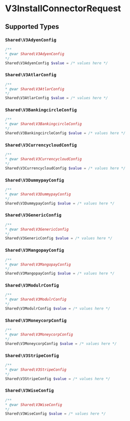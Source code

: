 # V3InstallConnectorRequest


## Supported Types

### `Shared\V3AdyenConfig`

```php
/**
* @var Shared\V3AdyenConfig
*/
Shared\V3AdyenConfig $value = /* values here */
```

### `Shared\V3AtlarConfig`

```php
/**
* @var Shared\V3AtlarConfig
*/
Shared\V3AtlarConfig $value = /* values here */
```

### `Shared\V3BankingcircleConfig`

```php
/**
* @var Shared\V3BankingcircleConfig
*/
Shared\V3BankingcircleConfig $value = /* values here */
```

### `Shared\V3CurrencycloudConfig`

```php
/**
* @var Shared\V3CurrencycloudConfig
*/
Shared\V3CurrencycloudConfig $value = /* values here */
```

### `Shared\V3DummypayConfig`

```php
/**
* @var Shared\V3DummypayConfig
*/
Shared\V3DummypayConfig $value = /* values here */
```

### `Shared\V3GenericConfig`

```php
/**
* @var Shared\V3GenericConfig
*/
Shared\V3GenericConfig $value = /* values here */
```

### `Shared\V3MangopayConfig`

```php
/**
* @var Shared\V3MangopayConfig
*/
Shared\V3MangopayConfig $value = /* values here */
```

### `Shared\V3ModulrConfig`

```php
/**
* @var Shared\V3ModulrConfig
*/
Shared\V3ModulrConfig $value = /* values here */
```

### `Shared\V3MoneycorpConfig`

```php
/**
* @var Shared\V3MoneycorpConfig
*/
Shared\V3MoneycorpConfig $value = /* values here */
```

### `Shared\V3StripeConfig`

```php
/**
* @var Shared\V3StripeConfig
*/
Shared\V3StripeConfig $value = /* values here */
```

### `Shared\V3WiseConfig`

```php
/**
* @var Shared\V3WiseConfig
*/
Shared\V3WiseConfig $value = /* values here */
```

